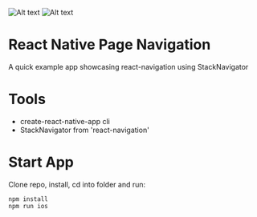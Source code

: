 ![Alt text](https://monosnap.com/file/LxhckGYJCkHJ9NwCuwz1afeEX3XQLL.png)
![Alt text](https://monosnap.com/file/OMNDnBHoQOr1MYe6UPrTtFmqm8ebVD.png)

# React Native Page Navigation
A quick example app showcasing react-navigation using StackNavigator

# Tools
* create-react-native-app cli
* StackNavigator from 'react-navigation'

# Start App
Clone repo, install, cd into folder and run:
```git
npm install
npm run ios
```
